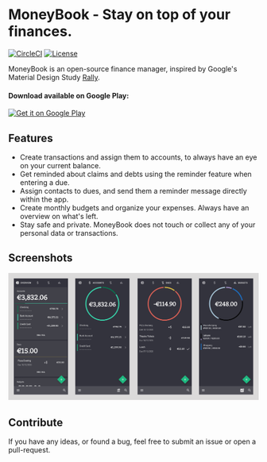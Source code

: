 # MoneyBook - Stay on top of your finances.

[![CircleCI](https://circleci.com/gh/guger/MoneyBook.svg?style=svg)](https://circleci.com/gh/guger/MoneyBook)
[![License](https://img.shields.io/badge/License-Apache%202.0-blue.svg)](https://opensource.org/licenses/Apache-2.0)

MoneyBook is an open-source finance manager, inspired by Google's Material Design Study [Rally](https://material.io/design/material-studies/rally.html).

#### Download available on Google Play:

<a href='https://play.google.com/store/apps/details?id=at.guger.moneybook&pcampaignid=pcampaignidMKT-Other-global-all-co-prtnr-py-PartBadge-Mar2515-1'><img alt='Get it on Google Play' width='200em' src='https://play.google.com/intl/en_us/badges/static/images/badges/en_badge_web_generic.png'/></a>

## Features

- Create transactions and assign them to accounts, to always have an eye on your current balance.
- Get reminded about claims and debts using the reminder feature when entering a due.
- Assign contacts to dues, and send them a reminder message directly within the app.
- Create monthly budgets and organize your expenses. Always have an overview on what's left.
- Stay safe and private. MoneyBook does not touch or collect any of your personal data or transactions.

## Screenshots

![Screenshots of Overview, Accounts, Dues & Budgets Screen](art/Screenshots.png "Overview, Accounts, Dues & Budgets Screen")

## Contribute

If you have any ideas, or found a bug, feel free to submit an issue or open a pull-request.
